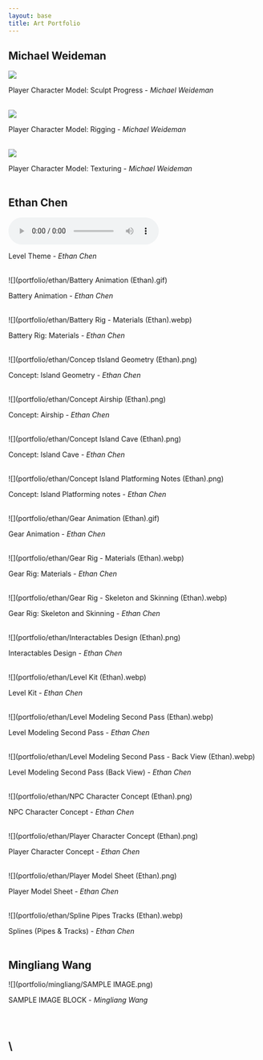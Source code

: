 ```yaml
---
layout: base
title: Art Portfolio
---
```


## Michael Weideman

![](portfolio/michael/Progress1.png)

Player Character Model: Sculpt Progress - *Michael Weideman*
<br><br>

![](portfolio/michael/rigged.png)

Player Character Model: Rigging - *Michael Weideman*
<br><br>

![](portfolio/michael/textured.png)

Player Character Model: Texturing - *Michael Weideman*
<br><br>


## Ethan Chen

<audio controls="controls">
  <source type="audio/ogg" src="portfolio/ethan/Level Theme (Ethan).ogg"></source>
  <p>Your browser does not support the audio element.</p>
</audio>

Level Theme - *Ethan Chen*
<br><br>


![](portfolio/ethan/Battery Animation (Ethan).gif)

Battery Animation - *Ethan Chen*
<br><br>


![](portfolio/ethan/Battery Rig - Materials (Ethan).webp)

Battery Rig: Materials - *Ethan Chen*
<br><br>


![](portfolio/ethan/Concep tIsland Geometry (Ethan).png)

Concept: Island Geometry - *Ethan Chen*
<br><br>


![](portfolio/ethan/Concept Airship (Ethan).png)

Concept: Airship - *Ethan Chen*
<br><br>


![](portfolio/ethan/Concept Island Cave (Ethan).png)

Concept: Island Cave - *Ethan Chen*
<br><br>


![](portfolio/ethan/Concept Island Platforming Notes (Ethan).png)

Concept: Island Platforming notes - *Ethan Chen*
<br><br>


![](portfolio/ethan/Gear Animation (Ethan).gif)

Gear Animation - *Ethan Chen*
<br><br>


![](portfolio/ethan/Gear Rig - Materials (Ethan).webp)

Gear Rig: Materials - *Ethan Chen*
<br><br>


![](portfolio/ethan/Gear Rig - Skeleton and Skinning (Ethan).webp)

Gear Rig: Skeleton and Skinning - *Ethan Chen*
<br><br>


![](portfolio/ethan/Interactables Design (Ethan).png)

Interactables Design - *Ethan Chen*
<br><br>


![](portfolio/ethan/Level Kit (Ethan).webp)

Level Kit - *Ethan Chen*
<br><br>


![](portfolio/ethan/Level Modeling Second Pass (Ethan).webp)

Level Modeling Second Pass - *Ethan Chen*
<br><br>


![](portfolio/ethan/Level Modeling Second Pass - Back View (Ethan).webp)

Level Modeling Second Pass (Back View) - *Ethan Chen*
<br><br>


![](portfolio/ethan/NPC Character Concept (Ethan).png)

NPC Character Concept - *Ethan Chen*
<br><br>


![](portfolio/ethan/Player Character Concept (Ethan).png)

Player Character Concept - *Ethan Chen*
<br><br>


![](portfolio/ethan/Player Model Sheet (Ethan).png)

Player Model Sheet - *Ethan Chen*
<br><br>


![](portfolio/ethan/Spline Pipes Tracks (Ethan).webp)

Splines (Pipes & Tracks) - *Ethan Chen*
<br><br>


## Mingliang Wang

![](portfolio/mingliang/SAMPLE IMAGE.png)

SAMPLE IMAGE BLOCK - *Mingliang Wang*
<br><br>


\
\
---